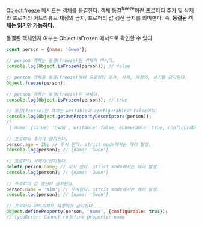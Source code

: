 Object.freeze 메서드는 객체를 동결한다. 객체 동결<sup>freeze</sup>이란 프로퍼티 추가 및 삭제와 프로퍼티 어트리뷰트 재정의 금지, 프로퍼티 값 갱신 금지를 의미한다. 즉, **동결된 객체는 읽기만 가능하다.**

동결된 객체인지 여부는 Object.isFrozen 메서드로 확인할 수 있다.

```javascript
const person = {name: 'Gwon'};  
  
// person 객체는 동결(freeze)된 객체가 아니다.  
console.log(Object.isFrozen(person)); // false  
  
// person 객체를 동결(freeze)하여 프로퍼티 추가, 삭제, 재정의, 쓰기를 금지한다.  
Object.freeze(person);  
  
// person 객체는 동결(freeze)된 객체다.  
console.log(Object.isFrozen(person)); // true  
  
// 동결(freeze)된 객체는 writable과 configurable이 false이다.  
console.log(Object.getOwnPropertyDescriptors(person));  
/*  
 { name: {value: 'Gwon', writable: false, enumerable: true, configurable: false}, }*/  
  
// 프로퍼티 추가가 금지된다.  
person.age = 20; // 무시 된다. strict mode에서는 에러 발생.  
console.log(person); // {name: 'Gwon'}  
  
// 프로퍼티 삭제가 금지된다.  
delete person.name; // 무시 된다. strict mode에서는 에러 발생.  
console.log(person); // {name: 'Gwon'}  
  
// 프로퍼티 값 갱신이 금지된다.  
person.name = 'Kim'; // 무시된다. strcit mode에서는 에러 발생.  
console.log(person); // {name: 'Gwon'}  
  
// 프로퍼티 어트리뷰트 재정의가 금지된다.  
Object.defineProperty(person, 'name', {configurable: true});  
// typeError: Cannot redefine property: name
```